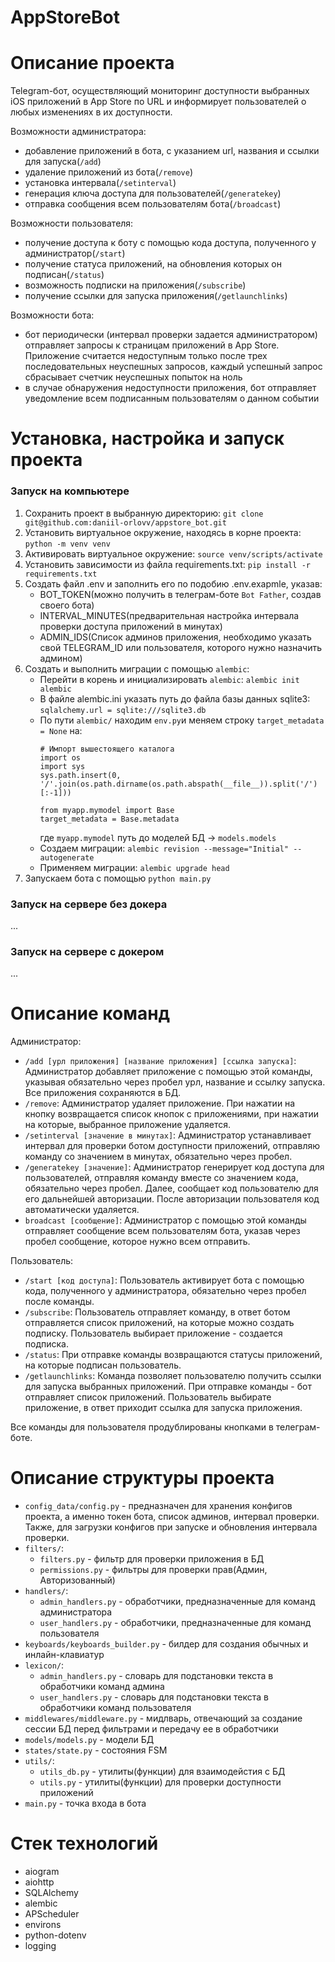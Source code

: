 # AppStoreBot

# Описание проекта
Telegram-бот, осуществляющий мониторинг доступности выбранных iOS приложений в App Store по URL и информирует пользователей о любых изменениях в их доступности.

Возможности администратора: 
- добавление приложений в бота, с указанием url, названия и ссылки для запуска(`/add`)
- удаление приложений из бота(`/remove`)
- установка интервала(`/setinterval`)
- генерация ключа доступа для пользователей(`/generatekey`)
- отправка сообщения всем пользователям бота(`/broadcast`)

Возможности пользователя:
- получение доступа к боту с помощью кода доступа, полученного у администратор(`/start`)
- получение статуса приложений, на обновления которых он подписан(`/status`)
- возможность подписки на приложения(`/subscribe`)
- получение ссылки для запуска приложения(`/getlaunchlinks`)

Возможности бота:
- бот периодически (интервал проверки задается администратором) отправляет запросы к страницам приложений в App Store. Приложение считается недоступным только после трех последовательных
неуспешных запросов, каждый успешный запрос сбрасывает счетчик неуспешных попыток на ноль
- в случае обнаружения недоступности приложения, бот отправляет уведомление всем подписанным пользователям о данном событии



# Установка, настройка и запуск проекта

### Запуск на компьютере
1. Сохранить проект в выбранную директорию: `git clone git@github.com:daniil-orlovv/appstore_bot.git`
2. Установить виртуальное окружение, находясь в корне проекта: `python -m venv venv`
3. Активировать виртуальное окружение: `source venv/scripts/activate`
4. Установить зависимости из файла requirements.txt: `pip install -r requirements.txt`
5. Создать файл .env и заполнить его по подобию .env.exapmle, указав:
   - BOT_TOKEN(можно получить в телеграм-боте `Bot Father`, создав своего бота)
   - INTERVAL_MINUTES(предварительная настройка интервала проверки доступа приложений в минутах)
   - ADMIN_IDS(Список админов приложения, необходимо указать свой TELEGRAM_ID или пользователя, которого нужно назначить админом)
6. Создать и выполнить миграции с помощью `alembic`:
   - Перейти в корень и инициализировать `alembic`: `alembic init alembic`
   - В файле alembic.ini указать путь до файла базы данных sqlite3: `sqlalchemy.url = sqlite:///sqlite3.db`
   - По пути `alembic/` находим `env.py`и меняем строку `target_metadata = None` на:
      ```
      # Импорт вышестоящего каталога
      import os
      import sys
      sys.path.insert(0, '/'.join(os.path.dirname(os.path.abspath(__file__)).split('/')[:-1]))

      from myapp.mymodel import Base
      target_metadata = Base.metadata
      ```
      где `myapp.mymodel` путь до моделей БД -> `models.models`
   - Создаем миграции: `alembic revision --message="Initial" --autogenerate`
   - Применяем миграции: `alembic upgrade head`
7. Запускаем бота с помощью `python main.py`

### Запуск на сервере без докера
...

### Запуск на сервере с докером
...

# Описание команд 
Администратор:
- `/add [урл приложения] [название приложения] [ссылка запуска]`: Администратор добавляет приложение с помощью этой команды, указывая обязательно через пробел урл, название и ссылку запуска. Все приложения сохраняются в БД.
- `/remove`: Администратор удаляет приложение. При нажатии на кнопку возвращается список кнопок с приложениями, при нажатии на которые, выбранное приложение удаляется.
- `/setinterval [значение в минутах]`: Администратор устанавливает интервал для проверки ботом доступности приложений, отправляю команду со значением в минутах, обязательно через пробел.
- `/generatekey [значение]`: Администратор генерирует код доступа для пользователей, отправляя команду вместе со значением кода, обязательно через пробел. Далее, сообщает код пользователю для его дальнейшей авторизации. После авторизации пользователя код автоматически удаляется.
- `broadcast [сообщение]`: Администратор с помощью этой команды отправляет сообщение всем пользователям бота, указав через пробел сообщение, которое нужно всем отправить.

Пользователь:
- `/start [код доступа]`: Пользователь активирует бота с помощью кода, полученного у администратора, обязательно через пробел после команды.
- `/subscribe`: Пользователь отправляет команду, в ответ ботом отправляется список приложений, на которые можно создать подписку. Пользователь выбирает приложение - создается подписка.
- `/status`: При отправке команды возвращаются статусы приложений, на которые подписан пользователь.
- `/getlaunchlinks`: Команда позволяет пользователю получить ссылки для запуска выбранных приложений. При отправке команды - бот отправляет список приложений. Пользователь выбирате приложение, в ответ приходит ссылка для запуска приложения.

Все команды для пользователя продублированы кнопками в телеграм-боте.

# Описание структуры проекта
- `config_data/config.py` - предназначен для хранения конфигов проекта, а именно токен бота, список админов, интервал проверки. Также, для загрузки конфигов при запуске и обновления интервала проверки.
- `filters/`:
  - `filters.py` - фильтр для проверки приложения в БД
  - `permissions.py` - фильтры для проверки прав(Админ, Авторизованный)
- `handlers/`:
  - `admin_handlers.py` - обработчики, предназначенные для команд администратора
  - `user_handlers.py` - обработчики, предназначенные для команд пользователя
- `keyboards/keyboards_builder.py` - билдер для создания обычных и инлайн-клавиатур
- `lexicon/`:
  - `admin_handlers.py` - словарь для подстановки текста в обработчики команд админа
  - `user_handlers.py` - словарь для подстановки текста в обработчики команд пользователя
- `middlewares/middleware.py` - мидлварь, отвечающий за создание сессии БД перед фильтрами и передачу ее в обработчики
- `models/models.py` - модели БД
- `states/state.py` - состояния FSM
- `utils/`:
  - `utils_db.py` - утилиты(функции) для взаимодейстия с БД
  - `utils.py` - утилиты(функции) для проверки доступности приложений
- `main.py` - точка входа в бота

# Стек технологий

- aiogram
- aiohttp
- SQLAlchemy
- alembic
- APScheduler
- environs
- python-dotenv
- logging
